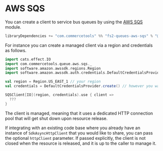# AWS SQS

You can create a client to service bus queues by using the [AWS SQS][sqs] module.

```scala
libraryDependencies += "com.commercetools" %% "fs2-queues-aws-sqs" % "@VERSION@"
```

For instance you can create a managed client via a region and credentials as follows.

```scala mdoc:compile-only
import cats.effect.IO
import com.commercetools.queue.aws.sqs._
import software.amazon.awssdk.regions.Region
import software.amazon.awssdk.auth.credentials.DefaultCredentialsProvider

val region = Region.US_EAST_1 // your region
val credentials = DefaultCredentialsProvider.create() // however you want to authenticate

SQSClient[IO](region, credentials).use { client =>
  ???
}
```

The client is managed, meaning that it uses a dedicated HTTP connection pool that will get shut down upon resource release.

If integrating with an existing code base where you already have an instance of `SdkAsyncHttpClient` that you would like to share, you can pass the optional `httpClient` parameter. If passed explicitly, the client is not closed when the resource is released, and it is up to the caller to manage it.

[sqs]: https://aws.amazon.com/sqs/
